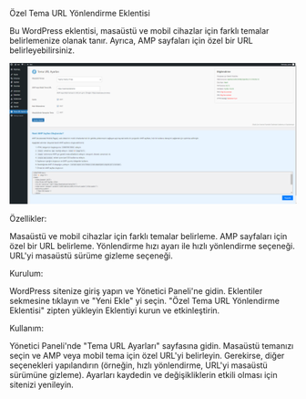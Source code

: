 Özel Tema URL Yönlendirme Eklentisi

Bu WordPress eklentisi, masaüstü ve mobil cihazlar için farklı temalar belirlemenize olanak tanır. Ayrıca, AMP sayfaları için özel bir URL belirleyebilirsiniz.

![Ekran Görüntüsü](screenshot-url.png)

Özellikler:

Masaüstü ve mobil cihazlar için farklı temalar belirleme.
AMP sayfaları için özel bir URL belirleme.
Yönlendirme hızı ayarı ile hızlı yönlendirme seçeneği.
URL'yi masaüstü sürüme gizleme seçeneği.

Kurulum:

WordPress sitenize giriş yapın ve Yönetici Paneli'ne gidin.
Eklentiler sekmesine tıklayın ve "Yeni Ekle" yi seçin.
"Özel Tema URL Yönlendirme Eklentisi" zipten yükleyin
Eklentiyi kurun ve etkinleştirin.

Kullanım:

Yönetici Paneli'nde "Tema URL Ayarları" sayfasına gidin.
Masaüstü temanızı seçin ve AMP veya mobil tema için özel URL'yi belirleyin.
Gerekirse, diğer seçenekleri yapılandırın (örneğin, hızlı yönlendirme, URL'yi masaüstü sürümüne gizleme).
Ayarları kaydedin ve değişikliklerin etkili olması için sitenizi yenileyin.


